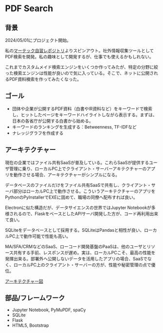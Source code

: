 # PDF Search

## 背景

2024/05/01にプロジェクト開始。

私の[マーテック自習レポジトリ](https://github.com/araobp/Learning-MarTech)よりスピンアウト。社外情報収集ツールとしてPDF検索を開発。私の趣味として開発するが、仕事でも使えるかもしれない。

これまでカスタムメイド検索エンジンをいくつか作ってみたが、特定の分野に絞った検索エンジンは性能が良いので気に入っている。そこで、ネットに公開されるPDF資料検索を作ってみたくなった。

## ゴール

- 団体や企業が公開するPDF資料（白書やIR資料など）をキーワードで検索し、ヒットしたページをキーワードハイライトしながら表示する。まずは、日本の各省庁が公開する白書から始める。
- キーワードのランキングを生成する：Betweenness, TF-IDFなど
- ナレッジグラフを作成する

## アーキテクチャー

現在の企業ではファイル共有SaaSが普及している。これらSaaSが提供するユーザ管理に乗り、ローカルPC上でクライアント・サーバーアキテクチャーのアプリを動作させる場合、アーキテクチャーがシンプルになる。

データベースのファイルだけをファイル共有SaaSで共有し、クライアント・サーバ部分はローカルPC上で動作させる。こういうアーキテクチャーのアプリをPythonのPyInstallerでEXEに固めて、職場の同僚へ配布すれば良い。

Electronに似た構造だが、データサイエンスの世界ではJupyter Notebookが多様されるので、FlaskをベースとしたAPIサーバ開発した方が、コード再利用出来て良い。

SQLiteをデータベースとして採用する。SQLiteはPandasと相性が良い、ローカルPC上で動作可能で性能も高い。

MA/SFA/CRMなどのSaaS、ローコード開発基盤のPaaSは、他のユーザとリソース共有する手前、レスポンスが遅め。実は、ローカルPCこそ、最高の性能を発揮出来る。部署外へ公開しないデータを活用したアプリの場合、SaaSでなく、ローカルPC上のクライアント・サーバーの方が、性能や秘密管理の点で優位。

[アーキテクチャー図](https://docs.google.com/presentation/d/e/2PACX-1vSTcAQs16wdLKj2Ndpa6pm0MrJLDI1DcmLM6ZNvANhVn1qFPvWvD1FXRj9WBLG1m1_55C8bX7csbp_f/pub?start=false&loop=false&delayms=3000)

## 部品/フレームワーク

- Jupyter Notebook, PyMuPDF, spaCy
- SQLite
- Flask
- HTML5, Bootstrap
